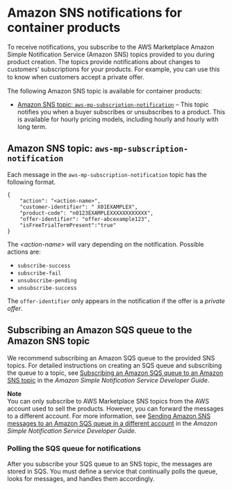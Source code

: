 # Amazon SNS notifications for container products<a name="container-notification"></a>

To receive notifications, you subscribe to the AWS Marketplace Amazon Simple Notification Service \(Amazon SNS\) topics provided to you during product creation\. The topics provide notifications about changes to customers’ subscriptions for your products\. For example, you can use this to know when customers accept a private oﬀer\. 

The following Amazon SNS topic is available for container products:
+ [Amazon SNS topic: `aws-mp-subscription-notification`](#container-sns-subscription-message-body) – This topic notifies you when a buyer subscribes or unsubscribes to a product\. This is available for hourly pricing models, including hourly and hourly with long term\.

## Amazon SNS topic: `aws-mp-subscription-notification`<a name="container-sns-subscription-message-body"></a>

Each message in the `aws-mp-subscription-notification` topic has the following format\.

```
{
    "action": "<action-name>",
    "customer-identifier": " X01EXAMPLEX",
    "product-code": "n0123EXAMPLEXXXXXXXXXXXX",
    "offer-identifier": "offer-abcexample123",
    "isFreeTrialTermPresent":"true"
}
```

The *<action\-name>* will vary depending on the notification\. Possible actions are:
+ `subscribe-success`
+ `subscribe-fail`
+ `unsubscribe-pending`
+ `unsubscribe-success`

The `offer-identifier` only appears in the notification if the offer is a *private offer*\.

## Subscribing an Amazon SQS queue to the Amazon SNS topic<a name="subscribing-sqs-queue-to-sns-topic"></a>

We recommend subscribing an Amazon SQS queue to the provided SNS topics\. For detailed instructions on creating an SQS queue and subscribing the queue to a topic, see [ Subscribing an Amazon SQS queue to an Amazon SNS topic](https://docs.aws.amazon.com/sns/latest/dg/subscribe-sqs-queue-to-sns-topic.html) in the *Amazon Simple Notification Service Developer Guide*\.

**Note**  
You can only subscribe to AWS Marketplace SNS topics from the AWS account used to sell the products\. However, you can forward the messages to a different account\. For more information, see [Sending Amazon SNS messages to an Amazon SQS queue in a different account](https://docs.aws.amazon.com/sns/latest/dg/sns-send-message-to-sqs-cross-account.html) in the *Amazon Simple Notification Service Developer Guide*\.

### Polling the SQS queue for notifications<a name="polling-the-sqs-for-notifications"></a>

After you subscribe your SQS queue to an SNS topic, the messages are stored in SQS\. You must define a service that continually polls the queue, looks for messages, and handles them accordingly\.